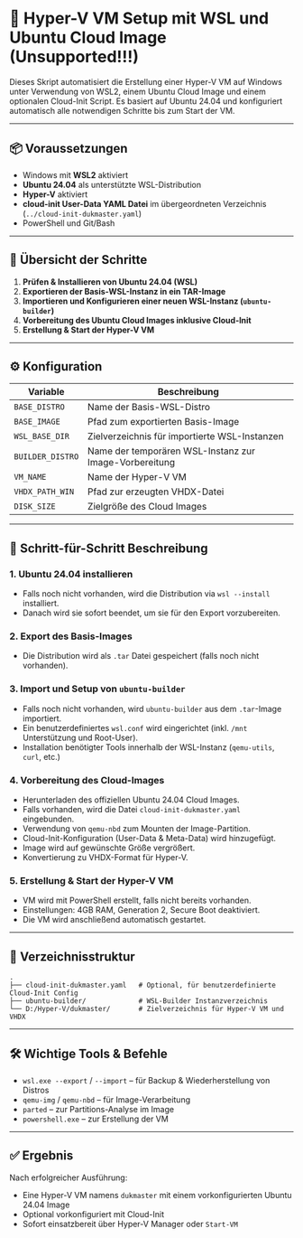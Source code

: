 # 📝 Hyper-V VM Setup mit WSL und Ubuntu Cloud Image (Unsupported!!!)

Dieses Skript automatisiert die Erstellung einer Hyper-V VM auf Windows unter Verwendung von WSL2, einem Ubuntu Cloud Image und einem optionalen Cloud-Init Script. Es basiert auf Ubuntu 24.04 und konfiguriert automatisch alle notwendigen Schritte bis zum Start der VM.

---

## 📦 Voraussetzungen

- Windows mit **WSL2** aktiviert
- **Ubuntu 24.04** als unterstützte WSL-Distribution
- **Hyper-V** aktiviert
- **cloud-init User-Data YAML Datei** im übergeordneten Verzeichnis (`../cloud-init-dukmaster.yaml`)
- PowerShell und Git/Bash

---

## 🧾 Übersicht der Schritte

1. **Prüfen & Installieren von Ubuntu 24.04 (WSL)**
2. **Exportieren der Basis-WSL-Instanz in ein TAR-Image**
3. **Importieren und Konfigurieren einer neuen WSL-Instanz (`ubuntu-builder`)**
4. **Vorbereitung des Ubuntu Cloud Images inklusive Cloud-Init**
5. **Erstellung & Start der Hyper-V VM**

---

## ⚙️ Konfiguration

| Variable         | Beschreibung                                         |
|------------------|------------------------------------------------------|
| `BASE_DISTRO`    | Name der Basis-WSL-Distro                            |
| `BASE_IMAGE`     | Pfad zum exportierten Basis-Image                    |
| `WSL_BASE_DIR`   | Zielverzeichnis für importierte WSL-Instanzen        |
| `BUILDER_DISTRO` | Name der temporären WSL-Instanz zur Image-Vorbereitung |
| `VM_NAME`        | Name der Hyper-V VM                                  |
| `VHDX_PATH_WIN`  | Pfad zur erzeugten VHDX-Datei                        |
| `DISK_SIZE`      | Zielgröße des Cloud Images                           |

---

## 🚀 Schritt-für-Schritt Beschreibung

### 1. Ubuntu 24.04 installieren

- Falls noch nicht vorhanden, wird die Distribution via `wsl --install` installiert.
- Danach wird sie sofort beendet, um sie für den Export vorzubereiten.

### 2. Export des Basis-Images

- Die Distribution wird als `.tar` Datei gespeichert (falls noch nicht vorhanden).

### 3. Import und Setup von `ubuntu-builder`

- Falls noch nicht vorhanden, wird `ubuntu-builder` aus dem `.tar`-Image importiert.
- Ein benutzerdefiniertes `wsl.conf` wird eingerichtet (inkl. `/mnt` Unterstützung und Root-User).
- Installation benötigter Tools innerhalb der WSL-Instanz (`qemu-utils`, `curl`, etc.)

### 4. Vorbereitung des Cloud-Images

- Herunterladen des offiziellen Ubuntu 24.04 Cloud Images.
- Falls vorhanden, wird die Datei `cloud-init-dukmaster.yaml` eingebunden.
- Verwendung von `qemu-nbd` zum Mounten der Image-Partition.
- Cloud-Init-Konfiguration (User-Data & Meta-Data) wird hinzugefügt.
- Image wird auf gewünschte Größe vergrößert.
- Konvertierung zu VHDX-Format für Hyper-V.

### 5. Erstellung & Start der Hyper-V VM

- VM wird mit PowerShell erstellt, falls nicht bereits vorhanden.
- Einstellungen: 4GB RAM, Generation 2, Secure Boot deaktiviert.
- Die VM wird anschließend automatisch gestartet.

---

## 📁 Verzeichnisstruktur

```
.
├── cloud-init-dukmaster.yaml   # Optional, für benutzerdefinierte Cloud-Init Config
├── ubuntu-builder/             # WSL-Builder Instanzverzeichnis
└── D:/Hyper-V/dukmaster/       # Zielverzeichnis für Hyper-V VM und VHDX
```

---

## 🛠️ Wichtige Tools & Befehle

- `wsl.exe --export` / `--import` – für Backup & Wiederherstellung von Distros
- `qemu-img` / `qemu-nbd` – für Image-Verarbeitung
- `parted` – zur Partitions-Analyse im Image
- `powershell.exe` – zur Erstellung der VM

---

## ✅ Ergebnis

Nach erfolgreicher Ausführung:

- Eine Hyper-V VM namens `dukmaster` mit einem vorkonfigurierten Ubuntu 24.04 Image
- Optional vorkonfiguriert mit Cloud-Init
- Sofort einsatzbereit über Hyper-V Manager oder `Start-VM`
